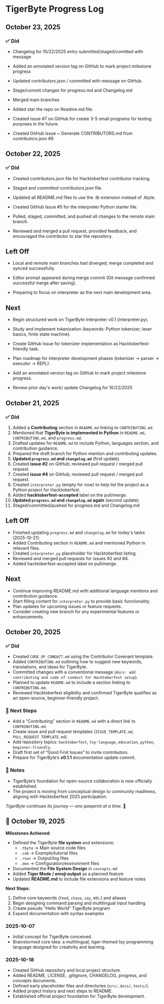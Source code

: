 # TigerByte Progress Log

## October 23, 2025
### ✅ **Did**

- Changelog for 10/22/2025 entry submitted/staged/comitted with message

- Added an annotated version tag on GitHub to mark project milestone progress

- Updated contributors.json / committed with message on GitHub.

- Stage/commit changes for progress.md and Changelog.md

- Merged main branches

- Added star the repo on Readme.md file. 

- Created issue #7 on GitHub for create 3-5 small programs for testing purposes in the future. 

- Created GitHub issue ~ Generate CONTRIBUTORS.md from contributors.json #8


## October 22, 2025
### ✅ **Did**

- Created contributors.json file for Hacktoberfest contributor tracking.

- Staged and committed contributors.json file.

- Updated all README.md files to use the .tb extension instead of .tbyte.

- Created GitHub Issue #5 for the interpreter Python starter file.

- Pulled, staged, committed, and pushed all changes to the remote main branch.

- Reviewed and merged a pull request, provided feedback, and encouraged the contributor to star the repository.

## Left Off

- Local and remote main branches had diverged; merge completed and synced successfully.

- Editor prompt appeared during merge commit (Git message confirmed successful merge after saving).

- Preparing to focus on interpreter as the next main development area.

## Next

- Begin structured work on TigerByte Interpreter v0.1 (interpreter.py).

- Study and implement tokenization (keywords: Python tokenizer, lexer basics, finite state machine).

- Create GitHub Issue for tokenizer implementation as Hacktoberfest-friendly task.

- Plan roadmap for interpreter development phases (tokenizer → parser → executor → REPL).

- Add an annotated version tag on GitHub to mark project milestone progress.

- Review prior day's work/ update Changelog for 10/22/2025

## October 21, 2025
### ✅ **Did**

1. Added a **Contributing** section in `README.md` linking to `CONTRIBUTING.md`.
2. Mentioned that **TigerByte is implemented in Python** in `README.md`, `CONTRIBUTING.md`, and `progress.md`.
3. Drafted updates for `README.md` to include Python, languages section, and contribution guidance.
4. Prepared the draft branch for Python mention and contributing updates.
5. **Updated `progress.md` and `changelog.md`** (first update).
6. Created **issue #2** on GitHub; reviewed pull request / merged pull request.
7. Created **issue #4** on GitHub; reviewed pull request / merged pull request.
8. Created `interpreter.py` (empty for now) to help list the project as a Python project for Hacktoberfest.
9. Added **hacktoberfest-accepted** label on the pull/merge.
10. **Updated `progress.md` and `changelog.md` again** (second update).
11. Staged/committed/pushed for progress.md and Changelog.md

## Left Off

- Finished updating `progress.md` and `changelog.md` for today's tasks (2025-10-21).
- Added Contributing section in `README.md` and mentioned Python in relevant files.
- Created `interpreter.py` placeholder for Hacktoberfest listing.
- Reviewed and merged pull requests for issues #2 and #4.
- Added hacktoberfest-accepted label on pull/merge.

## Next

- Continue improving README.md with additional language mentions and contribution guidance.
- Start filling content for `interpreter.py` to provide basic functionality.
- Plan updates for upcoming issues or feature requests.
- Consider creating new branch for any experimental features or enhancements.

## October 20, 2025
### ✅ **Did**
- Created `CODE_OF_CONDUCT.md` using the Contributor Covenant template.  
- Added `CONTRIBUTING.md` outlining how to suggest new keywords, translations, and ideas for TigerByte.  
- Committed changes with a conventional message (`docs: add contributing and code of conduct for Hacktoberfest setup`).  
- Planned to update `README.md` to include a section linking to `CONTRIBUTING.md`.  
- Reviewed Hacktoberfest eligibility and confirmed TigerByte qualifies as an open-source, beginner-friendly project.  

### 🧭 **Next Steps**
- Add a “Contributing” section in `README.md` with a direct link to `CONTRIBUTING.md`.  
- Create issue and pull request templates (`ISSUE_TEMPLATE.md`, `PULL_REQUEST_TEMPLATE.md`).  
- Add repository topics: `hacktoberfest`, `toy-language`, `education`, `python`, `beginner-friendly`.  
- Draft first set of “Good First Issues” to invite contributors.  
- Prepare for TigerByte’s **v0.1.1** documentation update commit.  

### 🌟 **Notes**
- TigerByte’s foundation for open-source collaboration is now officially established.  
- The project is moving from conceptual design to community readiness, aligning with Hacktoberfest 2025 participation.  

*TigerByte continues its journey — one pawprint at a time.* 🐾


## 📅 October 19, 2025
**Milestones Achieved:**
- Defined the TigerByte **file system** and extensions:
  - `.tbyte` → Main source code files
  - `.cub` → Example/tutorial files
  - `.roar` → Output/log files
  - `.den` → Configuration/environment files
- Documented the **File System Design** in `concepts.md`
- Added **Tiger Mode / emoji output** as a planned feature
- Updated **README.md** to include file extensions and feature notes

**Next Steps:**
1. Define core keywords (`feed`, `chase`, `say`, etc.) and aliases
2. Begin designing command parsing and multilingual input handling
3. Create pseudo “Hello World” TigerByte program
4. Expand documentation with syntax examples

### 2025-10-07
- Initial concept for TigerByte conceived.
- Brainstormed core idea: a multilingual, tiger-themed toy programming language designed for creativity and learning.

### 2025-10-18
- Created GitHub repository and local project structure.
- Added README, LICENSE, .gitignore, CHANGELOG, progress, and concepts documents.
- Defined early placeholder files and directories (`src/`, `docs/`, `tests/`).
- Added project history and next steps to README.
- Established official project foundation for TigerByte development.
